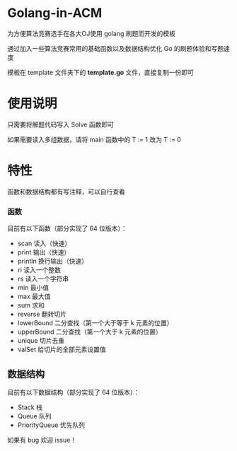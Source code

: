 # Golang-in-ACM

为方便算法竞赛选手在各大OJ使用 golang 刷题而开发的模板

通过加入一些算法竞赛常用的基础函数以及数据结构优化 Go 的刷题体验和写题速度

模板在 template 文件夹下的 **template.go** 文件，直接复制一份即可

# 使用说明

只需要将解题代码写入 Solve 函数即可

如果需要读入多组数据，请将 main 函数中的 T := 1 改为 T := 0

# 特性

函数和数据结构都有写注释，可以自行查看

### 函数

目前有以下函数（部分实现了 64 位版本）：

- scan 读入（快速） 
- print 输出（快速）
- println 换行输出（快速）
- ri 读入一个整数
- rs 读入一个字符串
- min 最小值
- max 最大值
- sum 求和
- reverse 翻转切片
- lowerBound 二分查找（第一个大于等于 k 元素的位置）
- upperBound 二分查找（第一个大于 k 元素的位置）
- unique 切片去重
- valSet 给切片的全部元素设置值

## 数据结构

目前有以下数据结构（部分实现了 64 位版本）：

- Stack 栈
- Queue 队列
- PriorityQueue 优先队列

如果有 bug 欢迎 issue！